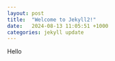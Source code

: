 ```yaml
---
layout: post
title:  "Welcome to Jekyll2!"
date:   2024-08-13 11:05:51 +1000
categories: jekyll update
---
```

Hello
